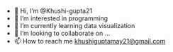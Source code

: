 - 👋 Hi, I’m @Khushi-gupta21
- 👀 I’m interested in programming 
- 🌱 I’m currently learning data visualization
- 💞️ I’m looking to collaborate on ...
- 📫 How to reach me khushiguptamay21@gmail.com

<!---
Khushi-gupta21/Khushi-gupta21 is a ✨ special ✨ repository because its `README.md` (this file) appears on your GitHub profile.
You can click the Preview link to take a look at your changes.
--->
